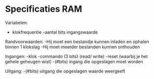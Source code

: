 Specificaties RAM
=================

Variabelen:
- klokfrequentie
-aantal bits ingangswaarde

Randvoorwaarden:
-Hij moet een bestandje kunnen inladen en ophalen binnen 1 klokslag
-Hij moet meerder bestanden kunnen onthouden


Ingangen:
-klok
-commando (3 bits) (read/ write)
-reset (waarbij je het gehele geheugen wist)
-(#bits) ingang die opgeslagen moet worden

Uitgang:
-(#bits) uitgang die opgeslagen waarde weergeeft
